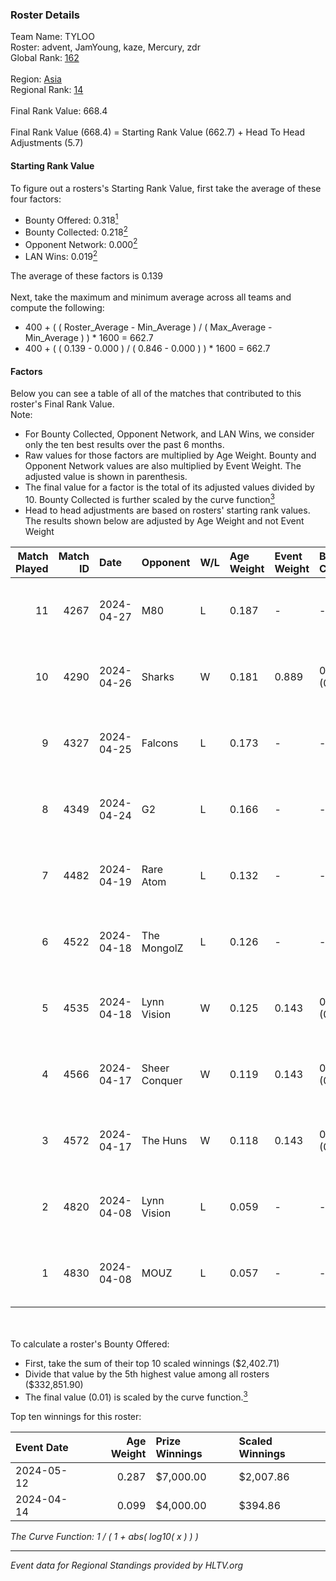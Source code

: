 ### Roster Details<br />
Team Name: TYLOO<br />
Roster: advent, JamYoung, kaze, Mercury, zdr<br />
Global Rank: [162](../../standings_global_2024_09_26.md)<br />
<br />
Region: [Asia]( ../../standings_asia_2024_09_26.md)<br />
Regional Rank: [14]( ../../standings_asia_2024_09_26.md)<br />
<br />
Final Rank Value:  668.4<br />
<br />
Final Rank Value (668.4) = Starting Rank Value (662.7) + Head To Head Adjustments (5.7)<br />

#### Starting Rank Value<br />
To figure out a rosters's Starting Rank Value, first take the average of these four factors:<br />
- Bounty Offered: 0.318[<sup>1</sup>](#table2)
- Bounty Collected: 0.218[<sup>2</sup>](#table1)
- Opponent Network: 0.000[<sup>2</sup>](#table1)
- LAN Wins: 0.019[<sup>2</sup>](#table1)

The average of these factors is 0.139<br />
<br />
Next, take the maximum and minimum average across all teams and compute the following:<br />
- 400 + ( ( Roster_Average - Min_Average ) / ( Max_Average - Min_Average ) ) * 1600 = 662.7
- 400 + ( ( 0.139 - 0.000 ) / ( 0.846 - 0.000 ) ) * 1600 = 662.7


#### Factors<br />
Below you can see a table of all of the matches that contributed to this roster's Final Rank Value.<br />
Note:<br />

- For Bounty Collected, Opponent Network, and LAN Wins, we consider only the ten best results over the past 6 months.
- Raw values for those factors are multiplied by Age Weight. Bounty and Opponent Network values are also multiplied by Event Weight. The adjusted value is shown in parenthesis.
- The final value for a factor is the total of its adjusted values divided by 10. Bounty Collected is further scaled by the curve function[<sup>3</sup>](#curveFunction)
- Head to head adjustments are based on rosters' starting rank values. The results shown below are adjusted by Age Weight and not Event Weight
<span id="table1"></span><br />


| Match Played | Match ID | Date       | Opponent      | W/L | Age Weight | Event Weight | Bounty Collected | Opponent Network | LAN Wins  | H2H Adj. | Roster                               |
| -: | -: | :- | :- | :- | :- | :- | :- | :- | :- | -: | :- |
|           11 |     4267 | 2024-04-27 | M80           | L   | 0.187      | -            | -                | -                | -         |    -0.18 | advent, JamYoung, kaze, Mercury, zdr |
|           10 |     4290 | 2024-04-26 | Sharks        | W   | 0.181      | 0.889        | 0.010 (0.002)    | 0.005 (0.001)    | 1 (0.181) |     2.94 | advent, JamYoung, kaze, Mercury, zdr |
|            9 |     4327 | 2024-04-25 | Falcons       | L   | 0.173      | -            | -                | -                | -         |    -0.06 | advent, JamYoung, kaze, Mercury, zdr |
|            8 |     4349 | 2024-04-24 | G2            | L   | 0.166      | -            | -                | -                | -         |    -0.01 | advent, JamYoung, kaze, Mercury, zdr |
|            7 |     4482 | 2024-04-19 | Rare Atom     | L   | 0.132      | -            | -                | -                | -         |    -1.26 | advent, JamYoung, kaze, Mercury, zdr |
|            6 |     4522 | 2024-04-18 | The MongolZ   | L   | 0.126      | -            | -                | -                | -         |    -0.01 | advent, JamYoung, kaze, Mercury, zdr |
|            5 |     4535 | 2024-04-18 | Lynn Vision   | W   | 0.125      | 0.143        | 0.053 (0.001)    | 0.163 (0.003)    | 0 (0.000) |     3.03 | advent, JamYoung, kaze, Mercury, zdr |
|            4 |     4566 | 2024-04-17 | Sheer Conquer | W   | 0.119      | 0.143        | 0.000 (0.000)    | 0.005 (0.000)    | 0 (0.000) |     0.96 | advent, JamYoung, kaze, Mercury, zdr |
|            3 |     4572 | 2024-04-17 | The Huns      | W   | 0.118      | 0.143        | 0.000 (0.000)    | 0.000 (0.000)    | 0 (0.000) |     0.70 | advent, JamYoung, kaze, Mercury, zdr |
|            2 |     4820 | 2024-04-08 | Lynn Vision   | L   | 0.059      | -            | -                | -                | -         |    -0.43 | advent, JamYoung, kaze, Mercury, zdr |
|            1 |     4830 | 2024-04-08 | MOUZ          | L   | 0.057      | -            | -                | -                | -         |    -0.00 | advent, JamYoung, kaze, Mercury, zdr |

<br />
<span id="table2"></span><br />
To calculate a roster's Bounty Offered:<br />

- First, take the sum of their top 10 scaled winnings ($2,402.71)
- Divide that value by the 5th highest value among all rosters ($332,851.90)
- The final value (0.01) is scaled by the curve function.[<sup>3</sup>](#curveFunction)

Top ten winnings for this roster:<br />

| Event Date | Age Weight | Prize Winnings | Scaled Winnings |
| :- | -: | :- | :- |
| 2024-05-12 |      0.287 | $7,000.00      | $2,007.86       |
| 2024-04-14 |      0.099 | $4,000.00      | $394.86         |


<span id="curveFunction"></span>_The Curve Function: 1 / ( 1 + abs( log10( x ) ) )_<br />

---
_Event data for Regional Standings provided by HLTV.org_<br />
